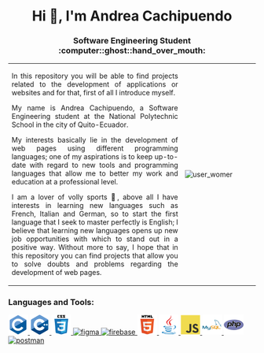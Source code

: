 <h1 align="center">Hi 👋, I'm Andrea Cachipuendo</h1>
<h3 align="center">Software Engineering Student :computer::ghost::hand_over_mouth:</h3> 

<table class="table" border-collapse:"none">
  <tbody>
    <tr>
      <td align="justify" width="70%">
        <p font: "caption" font-size:"smaller">
        In this repository you will be able to find projects related to the development of applications or websites and for that, first of all I introduce myself.

My name is Andrea Cachipuendo, a Software Engineering student at the National Polytechnic School in the city of Quito-Ecuador.

My interests basically lie in the development of web pages using different programming languages; one of my aspirations is to keep up-to-date with regard to new tools and programming languages ​​that allow me to better my work and education at a professional level.

I am a lover of volly sports 🏐, above all I have interests in learning new languages ​​such as French, Italian and German, so to start the first language that I seek to master perfectly is English; I believe that learning new languages ​​opens up new job opportunities with which to stand out in a positive way. Without more to say, I hope that in this repository you can find projects that allow you to solve doubts and problems regarding the development of web pages.
        </p>
      </td>
      <td width="100">
        <picture>
          <img alt="user_womer" src="https://user-images.githubusercontent.com/49161433/234620436-f5287836-596a-4d1c-b782-1d94cc916acb.png" width="400" height="420" />
        </picture>
      </td>
    </tr>
  </tbody>
</table>

<h3 align="left">Languages and Tools:</h3>
<p align="left"> 
  <a href="https://www.cprogramming.com/" target="_blank" rel="noreferrer"> 
    <img src="https://raw.githubusercontent.com/devicons/devicon/master/icons/c/c-original.svg" alt="c" width="40" height="40"/> 
  </a> 
  <a href="https://www.w3schools.com/cpp/" target="_blank" rel="noreferrer"> 
    <img src="https://raw.githubusercontent.com/devicons/devicon/master/icons/cplusplus/cplusplus-original.svg" alt="cplusplus" width="40" height="40"/> 
  </a> 
  <a href="https://www.w3schools.com/css/" target="_blank" rel="noreferrer"> 
    <img src="https://raw.githubusercontent.com/devicons/devicon/master/icons/css3/css3-original-wordmark.svg" alt="css3" width="40" height="40"/> 
  </a> 
  <a href="https://www.figma.com/" target="_blank" rel="noreferrer"> 
    <img src="https://www.vectorlogo.zone/logos/figma/figma-icon.svg" alt="figma" width="40" height="40"/> 
  </a> 
  <a href="https://firebase.google.com/" target="_blank" rel="noreferrer"> 
    <img src="https://www.vectorlogo.zone/logos/firebase/firebase-icon.svg" alt="firebase" width="40" height="40"/> 
  </a> 
  <a href="https://www.w3.org/html/" target="_blank" rel="noreferrer"> 
    <img src="https://raw.githubusercontent.com/devicons/devicon/master/icons/html5/html5-original-wordmark.svg" alt="html5" width="40" height="40"/> 
  </a> 
  <a href="https://www.java.com" target="_blank" rel="noreferrer"> 
    <img src="https://raw.githubusercontent.com/devicons/devicon/master/icons/java/java-original.svg" alt="java" width="40" height="40"/> 
  </a> 
  <a href="https://developer.mozilla.org/en-US/docs/Web/JavaScript" target="_blank" rel="noreferrer"> 
    <img src="https://raw.githubusercontent.com/devicons/devicon/master/icons/javascript/javascript-original.svg" alt="javascript" width="40" height="40"/> 
  </a> 
  <a href="https://www.mysql.com/" target="_blank" rel="noreferrer"> 
    <img src="https://raw.githubusercontent.com/devicons/devicon/master/icons/mysql/mysql-original-wordmark.svg" alt="mysql" width="40" height="40"/> 
  </a> 
  <a href="https://www.php.net" target="_blank" rel="noreferrer"> 
    <img src="https://raw.githubusercontent.com/devicons/devicon/master/icons/php/php-original.svg" alt="php" width="40" height="40"/> 
  </a> 
  <a href="https://postman.com" target="_blank" rel="noreferrer"> 
    <img src="https://www.vectorlogo.zone/logos/getpostman/getpostman-icon.svg" alt="postman" width="40" height="40"/> 
  </a> 
</p>



<!--
**andreavs05/andreavs05** is a ✨ _special_ ✨ repository because its `README.md` (this file) appears on your GitHub profile.

Here are some ideas to get you started:


- 👯 I’m looking to collaborate on ...
- 🤔 I’m looking for help with ...
- 💬 Ask me about ...
- 📫 How to reach me: ...
- 😄 Pronouns: ...
- ⚡ Fun fact: ...
-->
